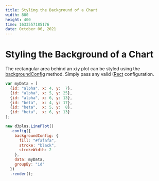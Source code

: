 ```yaml
---
title: Styling the Background of a Chart
width: 800
height: 400
time: 1633557185176
date: October 06, 2021
---
```


# Styling the Background of a Chart

The rectangular area behind an x/y plot can be styled using the [backgroundConfig](http://d3plus.org/docs/#Plot.backgroundConfig) method. Simply pass any valid ([Rect](http://d3plus.org/docs/#Rect) configuration.

```js
var myData = [
  {id: "alpha", x: 4, y:  7},
  {id: "alpha", x: 5, y: 25},
  {id: "alpha", x: 6, y: 13},
  {id: "beta",  x: 4, y: 17},
  {id: "beta",  x: 5, y:  8},
  {id: "beta",  x: 6, y: 13}
];

new d3plus.LinePlot()
  .config({
    backgroundConfig: {
      fill: "#fafafa",
      stroke: "black",
      strokeWidth: 2
    },
    data: myData,
    groupBy: "id"
  })
  .render();
```
